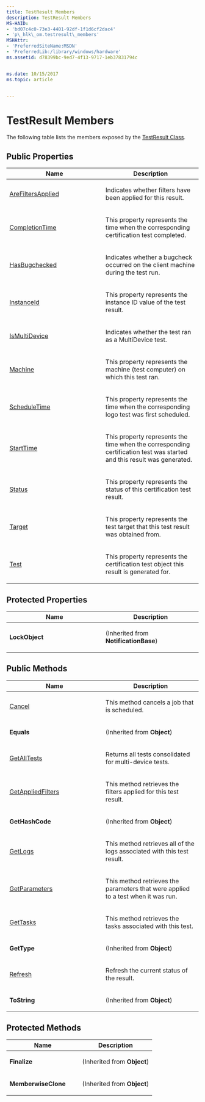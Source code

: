 ```yaml
---
title: TestResult Members
description: TestResult Members
MS-HAID:
- 'bd07c4c0-73e3-4401-92df-1f1d6cf2dac4'
- 'p\_hlk\_om.testresult\_members'
MSHAttr:
- 'PreferredSiteName:MSDN'
- 'PreferredLib:/library/windows/hardware'
ms.assetid: d78399bc-9ed7-4f13-9717-1eb37831794c


ms.date: 10/15/2017
ms.topic: article


---
```


# TestResult Members


The following table lists the members exposed by the [TestResult Class](testresult-class.md).

## <span id="Public_Properties"></span><span id="public_properties"></span><span id="PUBLIC_PROPERTIES"></span>Public Properties


<table>
<colgroup>
<col width="50%" />
<col width="50%" />
</colgroup>
<thead>
<tr class="header">
<th>Name</th>
<th>Description</th>
</tr>
</thead>
<tbody>
<tr class="odd">
<td><p><a href="testresult-arefiltersapplied-property.md" data-raw-source="[AreFiltersApplied](testresult-arefiltersapplied-property.md)">AreFiltersApplied</a></p></td>
<td><p>Indicates whether filters have been applied for this result.</p></td>
</tr>
<tr class="even">
<td><p><a href="testresultcompletiontime-property.md" data-raw-source="[CompletionTime](testresultcompletiontime-property.md)">CompletionTime</a></p></td>
<td><p>This property represents the time when the corresponding certification test completed.</p></td>
</tr>
<tr class="odd">
<td><p><a href="testresult-hasbugchecked-property.md" data-raw-source="[HasBugchecked](testresult-hasbugchecked-property.md)">HasBugchecked</a></p></td>
<td><p>Indicates whether a bugcheck occurred on the client machine during the test run.</p></td>
</tr>
<tr class="even">
<td><p><a href="testresultinstanceid-property.md" data-raw-source="[InstanceId](testresultinstanceid-property.md)">InstanceId</a></p></td>
<td><p>This property represents the instance ID value of the test result.</p></td>
</tr>
<tr class="odd">
<td><p><a href="testresult-ismultidevice-property.md" data-raw-source="[IsMultiDevice](testresult-ismultidevice-property.md)">IsMultiDevice</a></p></td>
<td><p>Indicates whether the test ran as a MultiDevice test.</p></td>
</tr>
<tr class="even">
<td><p><a href="testresultmachine-property.md" data-raw-source="[Machine](testresultmachine-property.md)">Machine</a></p></td>
<td><p>This property represents the machine (test computer) on which this test ran.</p></td>
</tr>
<tr class="odd">
<td><p><a href="testresultscheduletime-property.md" data-raw-source="[ScheduleTime](testresultscheduletime-property.md)">ScheduleTime</a></p></td>
<td><p>This property represents the time when the corresponding logo test was first scheduled.</p></td>
</tr>
<tr class="even">
<td><p><a href="testresultstarttime-property.md" data-raw-source="[StartTime](testresultstarttime-property.md)">StartTime</a></p></td>
<td><p>This property represents the time when the corresponding certification test was started and this result was generated.</p></td>
</tr>
<tr class="odd">
<td><p><a href="testresultstatus-property.md" data-raw-source="[Status](testresultstatus-property.md)">Status</a></p></td>
<td><p>This property represents the status of this certification test result.</p></td>
</tr>
<tr class="even">
<td><p><a href="testresulttarget-property.md" data-raw-source="[Target](testresulttarget-property.md)">Target</a></p></td>
<td><p>This property represents the test target that this test result was obtained from.</p></td>
</tr>
<tr class="odd">
<td><p><a href="testresulttest-property.md" data-raw-source="[Test](testresulttest-property.md)">Test</a></p></td>
<td><p>This property represents the certification test object this result is generated for.</p></td>
</tr>
</tbody>
</table>

 

## <span id="Protected_Properties"></span><span id="protected_properties"></span><span id="PROTECTED_PROPERTIES"></span>Protected Properties


<table>
<colgroup>
<col width="50%" />
<col width="50%" />
</colgroup>
<thead>
<tr class="header">
<th>Name</th>
<th>Description</th>
</tr>
</thead>
<tbody>
<tr class="odd">
<td><p><strong>LockObject</strong></p></td>
<td><p>(Inherited from <strong>NotificationBase</strong>)</p></td>
</tr>
</tbody>
</table>

 

## <span id="Public_Methods"></span><span id="public_methods"></span><span id="PUBLIC_METHODS"></span>Public Methods


<table>
<colgroup>
<col width="50%" />
<col width="50%" />
</colgroup>
<thead>
<tr class="header">
<th>Name</th>
<th>Description</th>
</tr>
</thead>
<tbody>
<tr class="odd">
<td><p><a href="testresultcancel-method.md" data-raw-source="[Cancel](testresultcancel-method.md)">Cancel</a></p></td>
<td><p>This method cancels a job that is scheduled.</p></td>
</tr>
<tr class="even">
<td><p><strong>Equals</strong></p></td>
<td><p>(Inherited from <strong>Object</strong>)</p></td>
</tr>
<tr class="odd">
<td><p><a href="testresult-getalltests-method.md" data-raw-source="[GetAllTests](testresult-getalltests-method.md)">GetAllTests</a></p></td>
<td><p>Returns all tests consolidated for multi-device tests.</p></td>
</tr>
<tr class="even">
<td><p><a href="testresultgetappliedfilters-method.md" data-raw-source="[GetAppliedFilters](testresultgetappliedfilters-method.md)">GetAppliedFilters</a></p></td>
<td><p>This method retrieves the filters applied for this test result.</p></td>
</tr>
<tr class="odd">
<td><p><strong>GetHashCode</strong></p></td>
<td><p>(Inherited from <strong>Object</strong>)</p></td>
</tr>
<tr class="even">
<td><p><a href="testresultgetlogs-method.md" data-raw-source="[GetLogs](testresultgetlogs-method.md)">GetLogs</a></p></td>
<td><p>This method retrieves all of the logs associated with this test result.</p></td>
</tr>
<tr class="odd">
<td><p><a href="testresultgetparameters-method.md" data-raw-source="[GetParameters](testresultgetparameters-method.md)">GetParameters</a></p></td>
<td><p>This method retrieves the parameters that were applied to a test when it was run.</p></td>
</tr>
<tr class="even">
<td><p><a href="testresultgettasks-method.md" data-raw-source="[GetTasks](testresultgettasks-method.md)">GetTasks</a></p></td>
<td><p>This method retrieves the tasks associated with this test.</p></td>
</tr>
<tr class="odd">
<td><p><strong>GetType</strong></p></td>
<td><p>(Inherited from <strong>Object</strong>)</p></td>
</tr>
<tr class="even">
<td><p><a href="testresultrefresh-method.md" data-raw-source="[Refresh](testresultrefresh-method.md)">Refresh</a></p></td>
<td><p>Refresh the current status of the result.</p></td>
</tr>
<tr class="odd">
<td><p><strong>ToString</strong></p></td>
<td><p>(Inherited from <strong>Object</strong>)</p></td>
</tr>
</tbody>
</table>

 

## <span id="Protected_Methods"></span><span id="protected_methods"></span><span id="PROTECTED_METHODS"></span>Protected Methods


<table>
<colgroup>
<col width="50%" />
<col width="50%" />
</colgroup>
<thead>
<tr class="header">
<th>Name</th>
<th>Description</th>
</tr>
</thead>
<tbody>
<tr class="odd">
<td><p><strong>Finalize</strong></p></td>
<td><p>(Inherited from <strong>Object</strong>)</p></td>
</tr>
<tr class="even">
<td><p><strong>MemberwiseClone</strong></p></td>
<td><p>(Inherited from <strong>Object</strong>)</p></td>
</tr>
</tbody>
</table>

 

 

 






